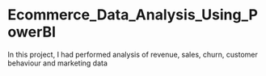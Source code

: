 # Ecommerce_Data_Analysis_Using_PowerBI
In this project, I had performed analysis of revenue, sales, churn, customer behaviour and marketing data 
